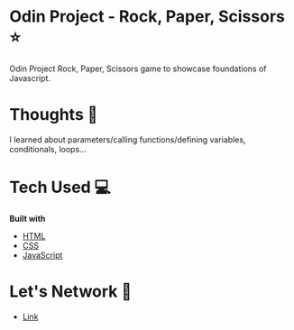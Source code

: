 # Odin Project - Rock, Paper, Scissors ⭐️

Odin Project Rock, Paper, Scissors game to showcase foundations of Javascript.

<!-- [Project Link](https://marceloquerque.github.io/odin-foundations-landing-page/) -->

# Thoughts 💭

I learned about parameters/calling functions/defining variables, conditionals, loops...

# Tech Used 💻

**Built with**

- [HTML](https://developer.mozilla.org/en-US/docs/Web/HTML)
- [CSS](https://developer.mozilla.org/en-US/docs/Web/CSS)
- [JavaScript](https://developer.mozilla.org/en-US/docs/Web/JavaScript)

# Let's Network 🔗

- [Link](https://www.instagram.com/marceloquerque/)
